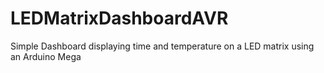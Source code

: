 # LEDMatrixDashboardAVR
Simple Dashboard displaying time and temperature on a LED matrix using an Arduino Mega
